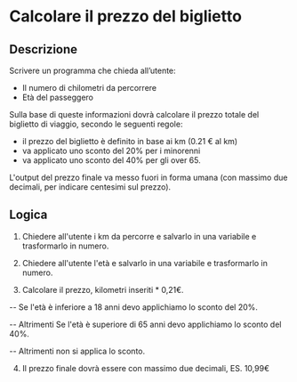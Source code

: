 # Calcolare il prezzo del biglietto

## Descrizione
Scrivere un programma che chieda all’utente:
- Il numero di chilometri da percorrere
- Età del passeggero

Sulla base di queste informazioni dovrà calcolare il prezzo totale del biglietto di viaggio, secondo le seguenti regole:
- il prezzo del biglietto è definito in base ai km (0.21 € al km)
- va applicato uno sconto del 20% per i minorenni
- va applicato uno sconto del 40% per gli over 65.

L'output del prezzo finale va messo fuori in forma umana (con massimo due decimali, per indicare centesimi sul prezzo).



## Logica

1. Chiedere all'utente i km da percorre e salvarlo in una variabile e trasformarlo in numero.

2. Chiedere all'utente l'età e salvarlo in una variabile e trasformarlo in numero.

3. Calcolare il prezzo, kilometri inseriti * 0,21€.

 -- Se l'età è inferiore a 18 anni devo applichiamo lo sconto del 20%.

 -- Altrimenti Se l'età è superiore di 65 anni devo applichiamo lo sconto del 40%.

 -- Altrimenti non si applica lo sconto.

4. Il prezzo finale dovrà essere con massimo due decimali, ES. 10,99€




